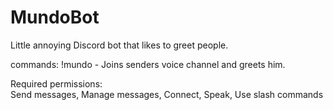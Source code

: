 # MundoBot

Little annoying Discord bot that likes to greet people.

commands:
!mundo - Joins senders voice channel and greets him.

Required permissions:  
Send messages, Manage messages, Connect, Speak, Use slash commands